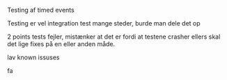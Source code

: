 Testing af timed events

Testing er vel integration test mange steder, burde man dele det op

2 points tests fejler, mistænker at det er fordi at testene crasher ellers skal det lige fixes på en eller anden måde. 


lav known issuses 

fa